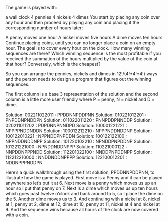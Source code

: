 The game is played with:

a wall clock
4 pennies
4 nickels
4 dimes
You start by placing any coin over any hour and then proceed by playing any coin and placing it the corresponding number of hours later:

A penny moves one hour
A nickel moves five hours
A dime moves ten hours Continue placing coins, until you can no longer place a coin on an empty hour. The goal is to cover every hour on the clock.
How many winning sequences are there? Which winning sequence is the most profitable if you received the summation of the hours multiplied by the value of the coin at that hour? Conversely, which is the cheapest?

So you can arrange the pennies, nickels and dimes in 12!/(4!*4!*4!) ways and the person needs to design a program that figures out the winning sequences.

The first column is a base 3 representation of the solution and the second column is a little more user friendly where P = penny, N = nickel and D = dime.

Solution: 002211022011 : PPDDNNPDDPNN Solution: 010221012201 : PNPDDNPNDDPN Solution: 011022011220 : PNNPDDPNNDDP Solution: 020211011202 : PDPDNNPNNDPD Solution: 100001221221 : NPPPPNDDNDDN Solution: 100012212210 : NPPPNDDNDDNP Solution: 100122010221 : NPPNDDPNPDDN Solution: 100122122100 : NPPNDDNDDNPP Solution: 101220102210 : NPNDDPNPDDNP Solution: 101221221000 : NPNDDNDDNPPP Solution: 110221000122 : NNPDDNPPPNDD Solution: 112201022100 : NNDDPNPDDNPP Solution: 112212210000 : NNDDNDDNPPPP Solution: 122100012201 : NDDNPPPNDDPN

Here’s a quick walkthrough using the first solution, PPDDNNPDDPNN, to illustrate how the game is played. First move is a Penny and it can be played anywhere so let’s put it at 6. Next move is a penny which moves us up an hour so I put that penny on 7. Next is a dime which moves us up ten hours which goes past twelve o’clock and back around to 5, so I place the dime on the 5. Another dime moves us to 3. And continuing with a nickel at 8, nickel at 1, penny at 2, dime at 12, dime at 10, penny at 11, nickel at 4 and nickel at 9. 
And the sequence wins because all hours of the clock are now covered with a coin. 
